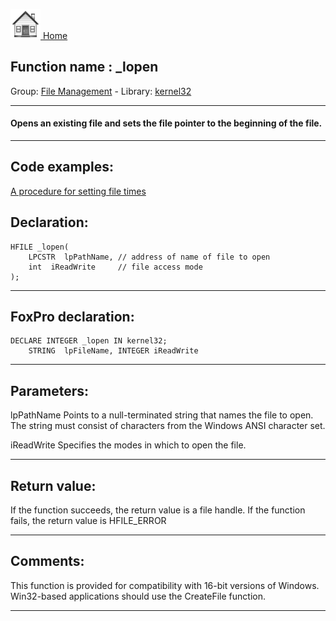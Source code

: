 [<img src="../../images/home.png"> Home ](https://github.com/VFPX/Win32API)  

## Function name : _lopen
Group: [File Management](../../functions_group.md#File_Management)  -  Library: [kernel32](../../libraries.md#kernel32)  
***  


#### Opens an existing file and sets the file pointer to the beginning of the file.
***  


## Code examples:
[A procedure for setting file times](../../samples/sample_128.md)  

## Declaration:
```foxpro  
HFILE _lopen(
	LPCSTR  lpPathName,	// address of name of file to open
	int  iReadWrite 	// file access mode
);  
```  
***  


## FoxPro declaration:
```foxpro  
DECLARE INTEGER _lopen IN kernel32;
	STRING  lpFileName, INTEGER iReadWrite  
```  
***  


## Parameters:
lpPathName
Points to a null-terminated string that names the file to open. The string must consist of characters from the Windows ANSI character set. 

iReadWrite
Specifies the modes in which to open the file.  
***  


## Return value:
If the function succeeds, the return value is a file handle. If the function fails, the return value is HFILE_ERROR  
***  


## Comments:
This function is provided for compatibility with 16-bit versions of Windows. Win32-based applications should use the CreateFile function.  
  
***  

